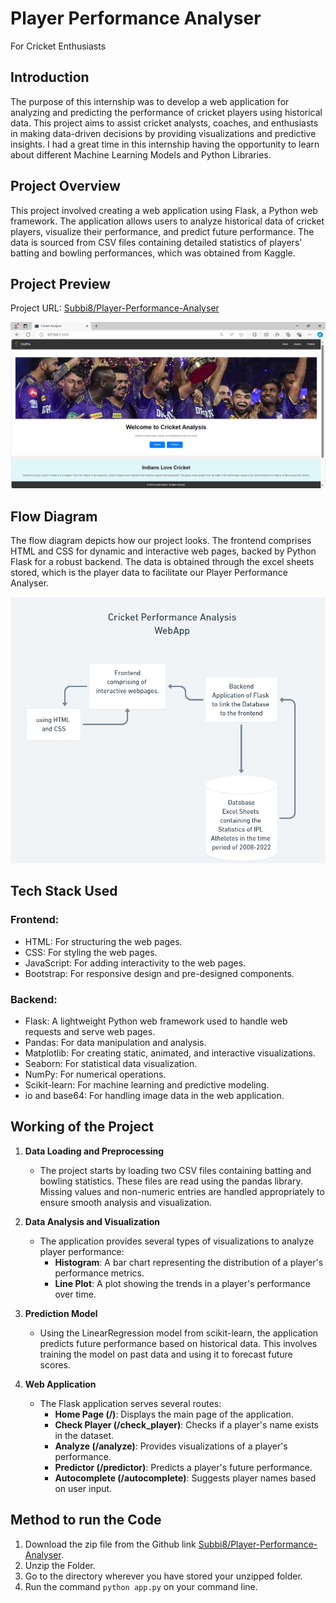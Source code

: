 # Player Performance Analyser
For Cricket Enthusiasts

## Introduction
The purpose of this internship was to develop a web application for analyzing and predicting the performance of cricket players using historical data. This project aims to assist cricket analysts, coaches, and enthusiasts in making data-driven decisions by providing visualizations and predictive insights. I had a great time in this internship having the opportunity to learn about different Machine Learning Models and Python Libraries.

## Project Overview
This project involved creating a web application using Flask, a Python web framework. The application allows users to analyze historical data of cricket players, visualize their performance, and predict future performance. The data is sourced from CSV files containing detailed statistics of players' batting and bowling performances, which was obtained from Kaggle.

## Project Preview
Project URL: [Subbi8/Player-Performance-Analyser](https://github.com/Subbi8/Player-Performance-Analyser)

![Project Preview](static/Home.png)

## Flow Diagram
The flow diagram depicts how our project looks. The frontend comprises HTML and CSS for dynamic and interactive web pages, backed by Python Flask for a robust backend. The data is obtained through the excel sheets stored, which is the player data to facilitate our Player Performance Analyser.

![Flow Diagram](static/FD.png)

## Tech Stack Used
### Frontend:
- HTML: For structuring the web pages.
- CSS: For styling the web pages.
- JavaScript: For adding interactivity to the web pages.
- Bootstrap: For responsive design and pre-designed components.

### Backend:
- Flask: A lightweight Python web framework used to handle web requests and serve web pages.
- Pandas: For data manipulation and analysis.
- Matplotlib: For creating static, animated, and interactive visualizations.
- Seaborn: For statistical data visualization.
- NumPy: For numerical operations.
- Scikit-learn: For machine learning and predictive modeling.
- io and base64: For handling image data in the web application.

## Working of the Project
1. **Data Loading and Preprocessing**
    - The project starts by loading two CSV files containing batting and bowling statistics. These files are read using the pandas library. Missing values and non-numeric entries are handled appropriately to ensure smooth analysis and visualization.

2. **Data Analysis and Visualization**
    - The application provides several types of visualizations to analyze player performance:
        - **Histogram**: A bar chart representing the distribution of a player's performance metrics.
        - **Line Plot**: A plot showing the trends in a player's performance over time.


3. **Prediction Model**
    - Using the LinearRegression model from scikit-learn, the application predicts future performance based on historical data. This involves training the model on past data and using it to forecast future scores.

4. **Web Application**
    - The Flask application serves several routes:
        - **Home Page (/)**: Displays the main page of the application.
        - **Check Player (/check_player)**: Checks if a player's name exists in the dataset.
        - **Analyze (/analyze)**: Provides visualizations of a player's performance.
        - **Predictor (/predictor)**: Predicts a player's future performance.
        - **Autocomplete (/autocomplete)**: Suggests player names based on user input.

## Method to run the Code
1. Download the zip file from the Github link [Subbi8/Player-Performance-Analyser](https://github.com/Subbi8/Player-Performance-Analyser).
2. Unzip the Folder.
3. Go to the directory wherever you have stored your unzipped folder.
4. Run the command `python app.py` on your command line.

